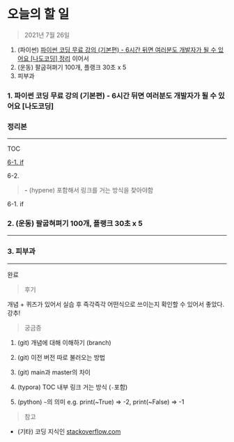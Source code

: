 # 오늘의 할 일

> 2021년 7월 26일



1. (파이썬)  [파이썬 코딩 무료 강의 (기본편) - 6시간 뒤면 여러분도 개발자가 될 수 있어요 [나도코딩] 정리](https://www.youtube.com/watch?v=kWiCuklohdY) 이어서
2. (운동) 팔굽혀펴기 100개, 플랭크 30초 x 5
3. 피부과



### 1. 파이썬 코딩 무료 강의 (기본편) - 6시간 뒤면 여러분도 개발자가 될 수 있어요 [나도코딩] 

### 정리본

-----



TOC

[6-1. if](6-1.-if)

6-2. 





> **\-** (hypene) 포함해서 링크를 거는 방식을 찾아야함



6-1. if









### 2. (운동) 팔굽혀펴기 100개, 플랭크 30초 x 5

----





### 3. 피부과

----

완료





> 후기

개념 + 퀴즈가 있어서 실습 후 즉각즉각 어떤식으로 쓰이는지 확인할 수 있어서 좋았다. 강추!




> 궁금증

1. (git) 개념에 대해 이해하기 (branch)

2. (git) 이전 버전 따로 불러오는 방법

3. (git) main과 master의 차이

4. (typora) TOC 내부 링크 거는 방식 (`-`포함)

5. (python) `~`의 의미 e.g. print(~True) => -2, print(~False) => -1

   

> 참고

- (기타) 코딩 지식인 [stackoverflow.com](stackoverflow.com)

